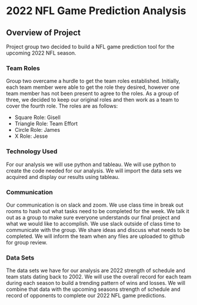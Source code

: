 # 2022 NFL Game Prediction Analysis

## Overview of Project
Project group two decided to build a NFL game prediction tool for the upcoming 2022 NFL season. 
  
### Team Roles
Group two overcame a hurdle to get the team roles established. Initially, each team member were able to get the role they desired, however one team member has not been present to agree to the roles. As a group of three, we decided to keep our original roles and then work as a team to cover the fourth role. The roles are as follows:

- Square Role: Gisell
- Triangle Role: Team Effort
- Circle Role: James
- X Role: Jesse

### Technology Used
For our analysis we will use python and tableau. We will use python to create the code needed for our analysis. We will import the data sets we acquired and display our results using tableau. 

### Communication
Our communication is on slack and zoom. We use class time in break out rooms to hash out what tasks need to be completed for the week. We talk it out as a group to make sure everyone understands our final project and what we would like to accomplish. We use slack outside of class time to communicate with the group. We share ideas and discuss what needs to be completed. We will inform the team when any files are uploaded to github for group review. 
    
### Data Sets
The data sets we have for our analysis are 2022 strength of schedule and team stats dating back to 2002. We will use the overall record for each team during each season to build a trending pattern of wins and losses. We will combine that data with the upcoming seasons strength of schedule and record of opponents to complete our 2022 NFL game predictions. 
